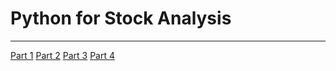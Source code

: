 # Python for Stock Analysis
***
[Part 1](https://youtu.be/bKUZrBAzqJs)
[Part 2](https://youtu.be/KKVZHKDEKFA)
[Part 3](https://youtu.be/emHY55Svxac)
[Part 4](https://youtu.be/dPloA2TAo_c)